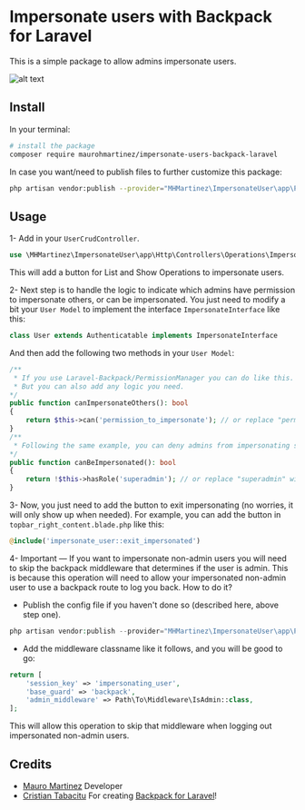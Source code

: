 # Impersonate users with Backpack for Laravel
This is a simple package to allow admins impersonate users.

![alt text](https://github.com/maurohmartinez/impersonate-users-backpack-laravel/blob/main/src/sample.gif?raw=true)

## Install
In your terminal:
```sh
# install the package
composer require maurohmartinez/impersonate-users-backpack-laravel
```

In case you want/need to publish files to further customize this package:

```sh
php artisan vendor:publish --provider="MHMartinez\ImpersonateUser\app\Providers\ImpersonateUserServiceProvider"
```

## Usage
1- Add in your `UserCrudController`.
```php
use \MHMartinez\ImpersonateUser\app\Http\Controllers\Operations\ImpersonateUserOperation;
```
This will add a button for List and Show Operations to impersonate users.

2- Next step is to handle the logic to indicate which admins have permission to impersonate others, or can be impersonated. You just need to modify a bit your `User Model` to implement the interface `ImpersonateInterface` like this:
```php
class User extends Authenticatable implements ImpersonateInterface
```
And then add the following two methods in your `User Model`:
```php
/**
 * If you use Laravel-Backpack/PermissionManager you can do like this.
 * But you can also add any logic you need. 
*/
public function canImpersonateOthers(): bool
{
    return $this->can('permission_to_impersonate'); // or replace "permission_to_impersonate" with the right permission
}
/**
 * Following the same example, you can deny admins from impersonating super admins. 
*/
public function canBeImpersonated(): bool
{
    return !$this->hasRole('superadmin'); // or replace "superadmin" with the right permission
}
```
3- Now, you just need to add the button to exit impersonating (no worries, it will only show up when needed). For example, you can add the button in `topbar_right_content.blade.php` like this:
```php
@include('impersonate_user::exit_impersonated')
```

4- Important — If you want to impersonate non-admin users you will need to skip the backpack middleware that determines if the user is admin. This is because this operation will need to allow your impersonated non-admin user to use a backpack route to log you back. How to do it?

- Publish the config file if you haven't done so (described here, above step one).
```php
php artisan vendor:publish --provider="MHMartinez\ImpersonateUser\app\Providers\ImpersonateUserServiceProvider" --tag=config
```
- Add the middleware classname like it follows, and you will be good to go:
```php
return [
    'session_key' => 'impersonating_user',
    'base_guard' => 'backpack',
    'admin_middleware' => Path\To\Middleware\IsAdmin::class,
];
```
This will allow this operation to skip that middleware when logging out impersonated non-admin users.

## Credits
- [Mauro Martinez](https://inspiredpulse.com/) Developer
- [Cristian Tabacitu](https://tabacitu.ro/) For creating [Backpack for Laravel](https://backpackforlaravel.com/)!